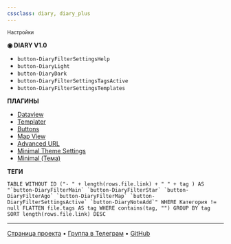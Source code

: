 ```yaml
---
cssclass: diary, diary_plus
---
```


<small class="diary__year diary__yearFirst">Настройки</small>

**◉ DIARY V1.0**

- `button-DiaryFilterSettingsHelp`
- `button-DiaryLight`
- `button-DiaryDark`
- `button-DiaryFilterSettingsTagsActive`
- `button-DiaryFilterSettingsTemplates`

**ПЛАГИНЫ**

- [Dataview](obsidian://show-plugin?id=dataview)
- [Templater](obsidian://show-plugin?id=templater-obsidian)
- [Buttons](obsidian://show-plugin?id=buttons)
- [Map View](obsidian://show-plugin?id=obsidian-map-view)
- [Advanced URL](obsidian://show-plugin?id=obsidian-advanced-uri)
- [Minimal Theme Settings](obsidian://show-plugin?id=obsidian-minimal-settings)
- [Minimal (Тема)](https://github.com/kepano/obsidian-minimal)

**ТЕГИ**

```dataview 
TABLE WITHOUT ID ("- " + length(rows.file.link) + " " + tag ) AS "`button-DiaryFilterMain` `button-DiaryFilterStar` `button-DiaryFilterAgo` `button-DiaryFilterMap` `button-DiaryFilterSettingsActive` `button-DiaryNoteAdd`" WHERE Категория != null FLATTEN file.tags AS tag WHERE contains(tag, "") GROUP BY tag SORT length(rows.file.link) DESC 
```

***
[Страница проекта](https://evgenytarasov.ru/diary/?utm_source=diary&utm_medium=guide&utm_campaign=v1) • [Группа в Телеграм](https://t.me/vedenie_dnevnika) • [GitHub](https://github.com/velvetwind/obsidian-diary/)